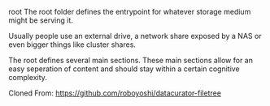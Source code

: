 root
The root folder defines the entrypoint for whatever storage medium might be serving it.

Usually people use an external drive, a network share exposed by a NAS or even bigger things like cluster shares.

The root defines several main sections. These main sections allow for an easy seperation of content and should stay within a certain cognitive complexity.

Cloned From: https://github.com/roboyoshi/datacurator-filetree
